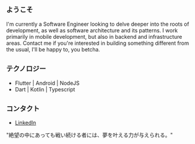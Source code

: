 ## `ようこそ`

I'm currently a Software Engineer looking to delve deeper into the roots of development, as well as software architecture and its patterns. I work primarily in mobile development, but also in backend and infrastructure areas. Contact me if you're interested in building something different from the usual, I'll be happy to, you betcha.

## `テクノロジー`

- Flutter | Android | NodeJS
- Dart | Kotlin | Typescript

## `コンタクト`

- [LinkedIn](https://www.linkedin.com/in/luizgasparetto/)

"絶望の中にあっても戦い続ける者には、夢を叶える力が与えられる。"
